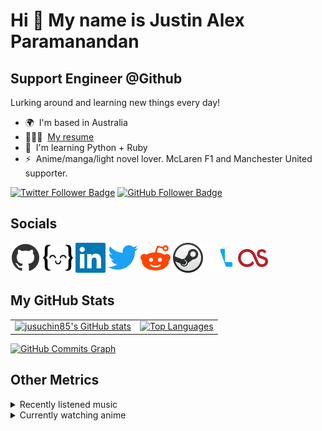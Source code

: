 # Hi 👋 My name is Justin Alex Paramanandan

## Support Engineer @Github

Lurking around and learning new things every day!

* 🌍  I'm based in Australia
* 🧑🏾‍💻  [My resume](resume.md)
* 🧠  I'm learning Python + Ruby
* ⚡  Anime/manga/light novel lover. McLaren F1 and Manchester United supporter.

[![Twitter Follower Badge](https://img.shields.io/twitter/follow/jusuchin85?logo=twitter&style=for-the-badge&color=0891b2&labelColor=1c1917)](https://www.twitter.com/jusuchin85)
[![GitHub Follower Badge](https://img.shields.io/github/followers/jusuchin85?logo=github&style=for-the-badge&color=0891b2&labelColor=1c1917)](https://www.github.com/jusuchin85)

## Socials

<p align="left">
    <a href="https://www.github.com/jusuchin85" target="_blank" rel="noreferrer"><img src="assets/socials/github.svg" width="48" height="48" alt=GitHub /></a>
    <a href="https://exercism.org/profiles/jusuchin85" target="_blank" rel="noreferrer"><img src="assets/socials/exercism.svg" width="48" height="48" alt=exercism /></a>
    <a href="https://www.linkedin.com/in/jusuchin85" target="_blank" rel="noreferrer"><img src="assets/socials/linkedin.svg" width="48" height="48" alt=LinkedIn /></a>
    <a href="https://www.twitter.com/jusuchin85" target="_blank" rel="noreferrer"><img src="assets/socials/twitter.svg" width="48" height="48" alt=Twitter /></a>
    <a href="https://www.reddit.com/user/jusuchin85" target="_blank" rel="noreferrer"><img src="assets/socials/reddit.svg" width="48" height="48" alt=Reddit /></a>
    <a href="https://steamcommunity.com/id/jusuchin85" target="_blank" rel="noreferrer"><img src="assets/socials/steam.svg" width="48" height="48" alt=Steam /></a>
    <a href="https://anilist.co/user/jusuchin85" target="_blank" rel="noreferrer"><img src="assets/socials/anilist.svg" width="48" height="48" alt=AniList /></a>
    <a href="https://www.last.fm/user/jusuchin85" target="_blank" rel="noreferrer"><img src="assets/socials/lastfm.svg" width="48" height="48" alt=last.fm /></a>
</p>

## My GitHub Stats

<table border="0">
 <tr>
    <td><a href="http://www.github.com/jusuchin85"><img src="https://github-readme-stats.vercel.app/api?username=jusuchin85&show_icons=true&hide=&count_private=true&title_color=0891b2&text_color=ffffff&icon_color=0891b2&bg_color=1c1917&hide_border=true&show_icons=true" alt="jusuchin85's GitHub stats" /></a></td>
    <td><a href="https://github.com/jusuchin85" align="left"><img src="https://github-readme-stats.vercel.app/api/top-langs/?username=jusuchin85&langs_count=10&title_color=0891b2&text_color=ffffff&icon_color=0891b2&bg_color=1c1917&hide_border=true&locale=en&custom_title=Top%20%Languages" alt="Top Languages" /></a></td>
 </tr>
</table>

<a href="http://www.github.com/jusuchin85"><img src="https://activity-graph.herokuapp.com/graph?username=jusuchin85&bg_color=1c1917&color=ffffff&line=0891b2&point=ffffff&area_color=1c1917&area=true&hide_border=true&custom_title=GitHub%20Commits%20Graph" alt="GitHub Commits Graph" /></a>

## Other Metrics

<details><summary>Recently listened music</summary>
<p>

   <td><a href="https://www.last.fm/user/jusuchin85" target="_blank" rel="noreferrer"><img align="center" src="assets/metrics/metrics.plugin.lastfm.recent.svg" alt="last.fm Metrics" width="50%"></a></td>

</p>
</details>

<details><summary>Currently watching anime</summary>
<p>

   <td><a href="https://anilist.co/user/jusuchin85" target="_blank" rel="noreferrer"><img align="center" src="assets/metrics/metrics.plugin.anilist.recent.svg" alt="Anilist Metrics" width="50%"></a></td>

</p>
</details>
